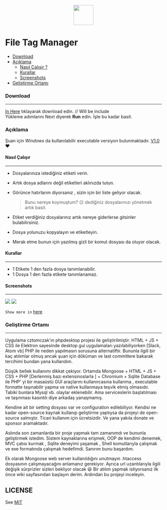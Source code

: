 <p align="center">
  <img width="64" height="64" src="https://github.com/kmrtylmz/FileTagManager-PHP/blob/master/public/images/FileTagManager.svg">
</p>

# File Tag Manager 
- [Download](#download)
- [Açıklama](#açıklama)
  * [Nasıl Çalışır ?](#nasıl-çalışır)
  * [Kurallar](#kurallar)
  * [Screenshots](#screenshots)
- [Geliştirme Ortamı](#geliştirme-ortamı)

### Download
------------

[In Here](http://google.com "Burayı")  tıklayarak  download edin. // Will be include <br/>
Yükleme adımlarını  Next diyerek **Run** edin. İşte bu kadar basit.<br/>


### Açıklama

Şuan için *Windows* da kullanılabilir  executable versiyon bulunmaktadır. [V1.0][v1.0] &hearts;<br/>

#### Nasıl Çalışır 

------------
- Dosyalarınıza istediğiniz etiketi verin. 

- Artık dosya adlarını değil etiketleri aklınızda tutun. 

- Görünce hatırlarım diyorsanız , sizin için bir liste geliyor olacak.

     > Bunu nereye koymuştum? :expressionless:  dediğiniz dosyalarınızı yönetmek artık basit.

- Etiket verdiğiniz dosyalarınız artık nereye giderlerse gitsinler bulabilirsiniz.

- Dosya yolunuzu kopyalayın ve etiketleyin.

- Merak etme bunun için yazılmış gizli bir komut dosyası da oluyor olacak.


#### Kurallar
----------

- 1 Etikete 1 den fazla dosya tanımlanabilir. 
- 1 Dosya 1 den fazla etikete tanımlanamaz.


#### Screenshots
----------
![](https://github.com/kmrtylmz/FileTagManager-PHP/blob/master/public/screenshots/findoriginalpath.png)
![](https://github.com/kmrtylmz/FileTagManager-PHP/blob/master/public/screenshots/searchingfile.png)


`Show more in` [here](https://github.com/kmrtylmz/FileTagManager-PHP/tree/master/public/screenshots)


### Geliştirme Ortamı
----------


Uygulama  cztomczak'ın  phpdesktop projesi ile geliştirilmiştir. HTML + JS + CSS ile  Elektron sayesinde desktop gui uygulamaları yazılabiliyorken [Slack, Atom vb] PHP ile neden yapılmasın sorusuna alternatiftir. Bununla ilgili bir kaç atılımlar olmuş ancak şuan için döküman ve last commitlere bakarak tercihimi bundan yana kullandım. 

Düşük bellek kullanımı dikkat çekiyor. Ortamda Mongoose + HTML + JS + CSS + PHP [Derlenmiş bazı extensinoslarla ] + Chromium + Sqlite Database ile  PHP' yi bir masaüstü GUI araçlarını kullanırcasına kullanma , executable formatte taşınabilir yapma ve native kullanmaya teşvik etmiş olmasıdır. Tabiki bunlara Mysql vb. olaylar eklenebilir. Ama serviceslerin başlatılması ve taşınması kasıntılı diye arkadaş yanaşmamış.

Kendine ait bir setting dosyası var ve configuration edilebiliyor.  Kendisi ne kadar open-source kaynak kullanıp geliştirme yaptıysa da projeyi de open-source salmıştır. Ticari kullanım için ücretsizdir. Ve yana yakıla donate ve sponsor aramaktadır.

Aslında son zamanlarda bir proje yapmak tam zamanımdı ve bununla geliştirmek istedim. Sistem kaynaklarına erişmek, OOP de kendimi denemek, MVC çatısı kurmak , Sqlite deneyimi yaşamak , Shell komutlarıyla çalışmak ve exe formatında çalışmak hedefimdi. Sanırım bunu başardım.

Ek olarak Mongoose web server kullanıldığını unutmayın .htaccess dosyasının çalışmayacağını anlamanız gerekiyor. Ayrıca url uzantılarıyla ilgili değişik sürprizler sizleri bekliyor olacak :smiley:  Bir atılım yapmak istiyorsanız ilk önce wiki sayfasından başlayın derim. Ardından bu projeyi inceleyin.



## LICENSE 

See [ MIT ][mit]

[mit]: <https://github.com/kmrtylmz/FileTagManager-PHP/blob/master/LICENSE/>
[v1.0]: <https://github.com/kmrtylmz/FileTagManager-PHP/releases>
